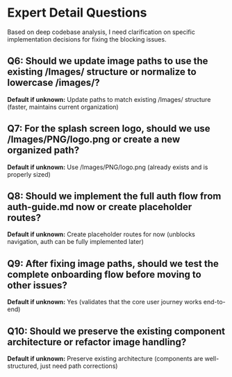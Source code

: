 # Expert Detail Questions

Based on deep codebase analysis, I need clarification on specific implementation decisions for fixing the blocking issues.

## Q6: Should we update image paths to use the existing /Images/ structure or normalize to lowercase /images/?
**Default if unknown:** Update paths to match existing /Images/ structure (faster, maintains current organization)

## Q7: For the splash screen logo, should we use /Images/PNG/logo.png or create a new organized path?
**Default if unknown:** Use /Images/PNG/logo.png (already exists and is properly sized)

## Q8: Should we implement the full auth flow from auth-guide.md now or create placeholder routes?
**Default if unknown:** Create placeholder routes for now (unblocks navigation, auth can be fully implemented later)

## Q9: After fixing image paths, should we test the complete onboarding flow before moving to other issues?
**Default if unknown:** Yes (validates that the core user journey works end-to-end)

## Q10: Should we preserve the existing component architecture or refactor image handling?
**Default if unknown:** Preserve existing architecture (components are well-structured, just need path corrections)